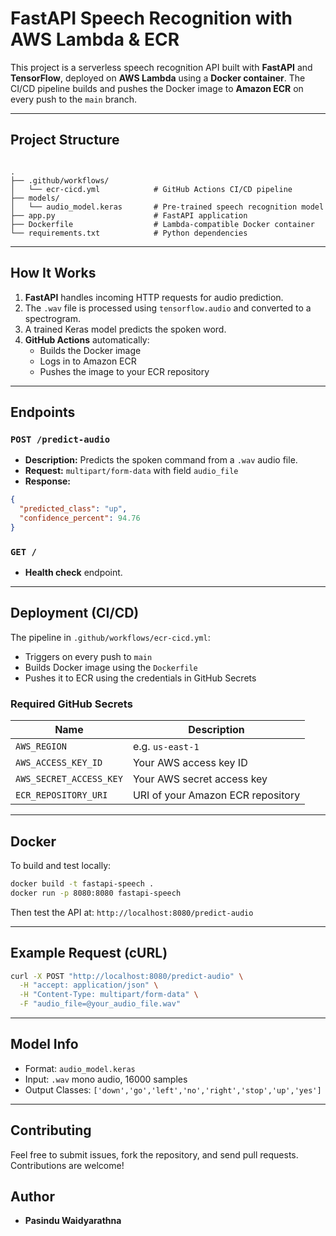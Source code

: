 # FastAPI Speech Recognition with AWS Lambda & ECR

This project is a serverless speech recognition API built with **FastAPI** and **TensorFlow**, deployed on **AWS Lambda** using a **Docker container**. The CI/CD pipeline builds and pushes the Docker image to **Amazon ECR** on every push to the `main` branch.

---

## Project Structure

```

.
├── .github/workflows/
│   └── ecr-cicd.yml            # GitHub Actions CI/CD pipeline
├── models/
│   └── audio_model.keras       # Pre-trained speech recognition model
├── app.py                      # FastAPI application
├── Dockerfile                  # Lambda-compatible Docker container
└── requirements.txt            # Python dependencies

````

---

## How It Works

1. **FastAPI** handles incoming HTTP requests for audio prediction.
2. The `.wav` file is processed using `tensorflow.audio` and converted to a spectrogram.
3. A trained Keras model predicts the spoken word.
4. **GitHub Actions** automatically:
   - Builds the Docker image
   - Logs in to Amazon ECR
   - Pushes the image to your ECR repository

---

## Endpoints

### `POST /predict-audio`
- **Description:** Predicts the spoken command from a `.wav` audio file.
- **Request:** `multipart/form-data` with field `audio_file`
- **Response:**
```json
{
  "predicted_class": "up",
  "confidence_percent": 94.76
}
````

### `GET /`

* **Health check** endpoint.

---

## Deployment (CI/CD)

The pipeline in `.github/workflows/ecr-cicd.yml`:

* Triggers on every push to `main`
* Builds Docker image using the `Dockerfile`
* Pushes it to ECR using the credentials in GitHub Secrets

### Required GitHub Secrets

| Name                    | Description                       |
| ----------------------- | --------------------------------- |
| `AWS_REGION`            | e.g. `us-east-1`                  |
| `AWS_ACCESS_KEY_ID`     | Your AWS access key ID            |
| `AWS_SECRET_ACCESS_KEY` | Your AWS secret access key        |
| `ECR_REPOSITORY_URI`    | URI of your Amazon ECR repository |

---

## Docker

To build and test locally:

```bash
docker build -t fastapi-speech .
docker run -p 8080:8080 fastapi-speech
```

Then test the API at: `http://localhost:8080/predict-audio`

---

## Example Request (cURL)

```bash
curl -X POST "http://localhost:8080/predict-audio" \
  -H "accept: application/json" \
  -H "Content-Type: multipart/form-data" \
  -F "audio_file=@your_audio_file.wav"
```

---

## Model Info

* Format: `audio_model.keras`
* Input: `.wav` mono audio, 16000 samples
* Output Classes: `['down','go','left','no','right','stop','up','yes']`

---

## Contributing
Feel free to submit issues, fork the repository, and send pull requests. Contributions are welcome!

## Author
- **Pasindu Waidyarathna**
